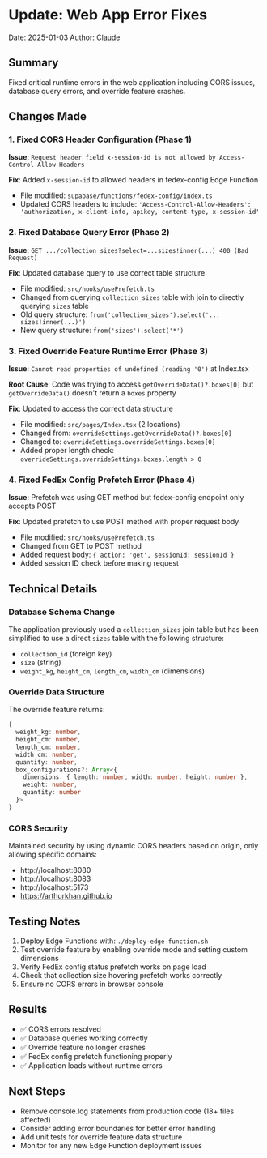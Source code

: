 # Update: Web App Error Fixes
Date: 2025-01-03
Author: Claude

## Summary
Fixed critical runtime errors in the web application including CORS issues, database query errors, and override feature crashes.

## Changes Made

### 1. Fixed CORS Header Configuration (Phase 1)
**Issue**: `Request header field x-session-id is not allowed by Access-Control-Allow-Headers`

**Fix**: Added `x-session-id` to allowed headers in fedex-config Edge Function
- File modified: `supabase/functions/fedex-config/index.ts`
- Updated CORS headers to include: `'Access-Control-Allow-Headers': 'authorization, x-client-info, apikey, content-type, x-session-id'`

### 2. Fixed Database Query Error (Phase 2)
**Issue**: `GET .../collection_sizes?select=...sizes!inner(...) 400 (Bad Request)`

**Fix**: Updated database query to use correct table structure
- File modified: `src/hooks/usePrefetch.ts`
- Changed from querying `collection_sizes` table with join to directly querying `sizes` table
- Old query structure: `from('collection_sizes').select('... sizes!inner(...)')`
- New query structure: `from('sizes').select('*')`

### 3. Fixed Override Feature Runtime Error (Phase 3)
**Issue**: `Cannot read properties of undefined (reading '0')` at Index.tsx

**Root Cause**: Code was trying to access `getOverrideData()?.boxes[0]` but `getOverrideData()` doesn't return a `boxes` property

**Fix**: Updated to access the correct data structure
- File modified: `src/pages/Index.tsx` (2 locations)
- Changed from: `overrideSettings.getOverrideData()?.boxes[0]`
- Changed to: `overrideSettings.overrideSettings.boxes[0]`
- Added proper length check: `overrideSettings.overrideSettings.boxes.length > 0`

### 4. Fixed FedEx Config Prefetch Error (Phase 4)
**Issue**: Prefetch was using GET method but fedex-config endpoint only accepts POST

**Fix**: Updated prefetch to use POST method with proper request body
- File modified: `src/hooks/usePrefetch.ts`
- Changed from GET to POST method
- Added request body: `{ action: 'get', sessionId: sessionId }`
- Added session ID check before making request

## Technical Details

### Database Schema Change
The application previously used a `collection_sizes` join table but has been simplified to use a direct `sizes` table with the following structure:
- `collection_id` (foreign key)
- `size` (string)
- `weight_kg`, `height_cm`, `length_cm`, `width_cm` (dimensions)

### Override Data Structure
The override feature returns:
```typescript
{
  weight_kg: number,
  height_cm: number,
  length_cm: number,
  width_cm: number,
  quantity: number,
  box_configurations?: Array<{
    dimensions: { length: number, width: number, height: number },
    weight: number,
    quantity: number
  }>
}
```

### CORS Security
Maintained security by using dynamic CORS headers based on origin, only allowing specific domains:
- http://localhost:8080
- http://localhost:8083
- http://localhost:5173
- https://arthurkhan.github.io

## Testing Notes
1. Deploy Edge Functions with: `./deploy-edge-function.sh`
2. Test override feature by enabling override mode and setting custom dimensions
3. Verify FedEx config status prefetch works on page load
4. Check that collection size hovering prefetch works correctly
5. Ensure no CORS errors in browser console

## Results
- ✅ CORS errors resolved
- ✅ Database queries working correctly
- ✅ Override feature no longer crashes
- ✅ FedEx config prefetch functioning properly
- ✅ Application loads without runtime errors

## Next Steps
- Remove console.log statements from production code (18+ files affected)
- Consider adding error boundaries for better error handling
- Add unit tests for override feature data structure
- Monitor for any new Edge Function deployment issues